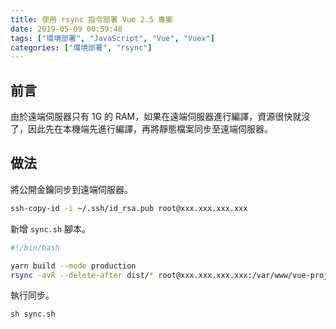 ```yaml
---
title: 使用 rsync 指令部署 Vue 2.5 專案
date: 2019-05-09 00:59:48
tags: ["環境部署", "JavaScript", "Vue", "Vuex"]
categories: ["環境部署", "rsync"]
---
```


## 前言

由於遠端伺服器只有 1G 的 RAM，如果在遠端伺服器進行編譯，資源很快就沒了，因此先在本機端先進行編譯，再將靜態檔案同步至遠端伺服器。

## 做法

將公開金鑰同步到遠端伺服器。

```BASH
ssh-copy-id -i ~/.ssh/id_rsa.pub root@xxx.xxx.xxx.xxx
```

新增 `sync.sh` 腳本。

```BASH
#!/bin/bash

yarn build --mode production
rsync -avR --delete-after dist/* root@xxx.xxx.xxx.xxx:/var/www/vue-project
```

執行同步。

```BASH
sh sync.sh
```
